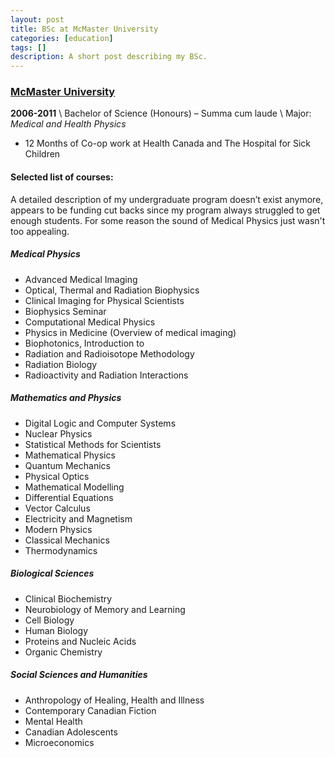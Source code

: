```yaml
---
layout: post
title: BSc at McMaster University
categories: [education]
tags: []
description: A short post describing my BSc.
---
```


### [McMaster University](http://www.mcmaster.ca)

__2006-2011__ \\
Bachelor of Science (Honours) – Summa cum laude \\
Major: _Medical and Health Physics_ 

- 12 Months of Co-op work at Health Canada and The Hospital for Sick Children

#### Selected list of courses:

A detailed description of my undergraduate program doesn’t exist anymore, appears to be funding cut backs since my program always struggled to get enough students. For some reason the sound of Medical Physics just wasn't too appealing. 

##### Medical Physics

* Advanced Medical Imaging
* Optical, Thermal and Radiation Biophysics
* Clinical Imaging for Physical Scientists
* Biophysics Seminar
* Computational Medical Physics
* Physics in Medicine (Overview of medical imaging)
* Biophotonics, Introduction to
* Radiation and Radioisotope Methodology
* Radiation Biology
* Radioactivity and Radiation Interactions

##### Mathematics and Physics

* Digital Logic and Computer Systems
* Nuclear Physics
* Statistical Methods for Scientists
* Mathematical Physics
* Quantum Mechanics
* Physical Optics
* Mathematical Modelling
* Differential Equations
* Vector Calculus
* Electricity and Magnetism
* Modern Physics
* Classical Mechanics
* Thermodynamics

##### Biological Sciences

* Clinical Biochemistry
* Neurobiology of Memory and Learning
* Cell Biology
* Human Biology
* Proteins and Nucleic Acids
* Organic Chemistry

##### Social Sciences and Humanities

* Anthropology of Healing, Health and Illness
* Contemporary Canadian Fiction
* Mental Health
* Canadian Adolescents
* Microeconomics
